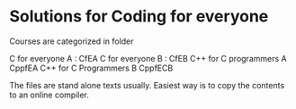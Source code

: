 # Solutions for Coding for everyone

Courses are categorized in folder

C for everyone A : CfEA
C for everyone B : CfEB
C++ for C programmers A CppfEA
C++ for C Programmers B CppfECB

The files are stand alone texts usually. Easiest way is to copy the contents to an online compiler.